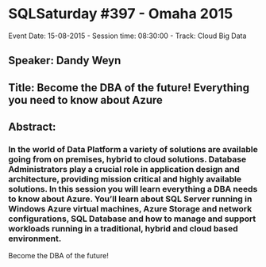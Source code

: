 # SQLSaturday #397 - Omaha 2015
Event Date: 15-08-2015 - Session time: 08:30:00 - Track: Cloud  Big Data
## Speaker: Dandy Weyn
## Title: Become the DBA of the future! Everything you need to know about Azure
## Abstract:
### In the world of Data Platform a variety of solutions are available going from on premises, hybrid to cloud solutions. Database Administrators play a crucial role in application design and architecture, providing mission critical and highly available solutions. In this session you will learn everything a DBA needs to know about Azure. You’ll learn about SQL Server running in Windows Azure virtual machines, Azure Storage and network configurations, SQL Database and how to manage and support workloads running in a traditional, hybrid and cloud based environment. 
Become the DBA of the future!

